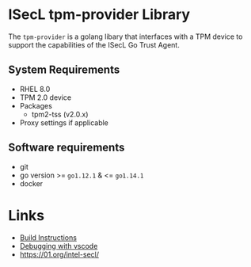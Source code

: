# ISecL tpm-provider Library

The `tpm-provider` is a golang libary that interfaces with a TPM device to support the capabilities of the ISecL Go Trust Agent.  

## System Requirements
- RHEL 8.0
- TPM 2.0 device
- Packages
    - tpm2-tss (v2.0.x)
- Proxy settings if applicable

## Software requirements
- git
- go version >= `go1.12.1` & <= `go1.14.1`
- docker

# Links
- [Build Instructions](doc/build.md)
- [Debugging with vscode](doc/debugging.md)
- https://01.org/intel-secl/
